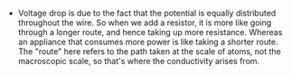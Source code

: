 - Voltage drop is due to the fact that the potential is equally distributed throughout the wire. So when we add a resistor, it is more like going through a longer route, and hence taking up more resistance. Whereas an appliance that consumes more power is like taking a shorter route. The "route" here refers to the path taken at the scale of atoms, not the macroscopic scale, so that's where the conductivity arises from.